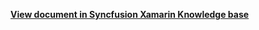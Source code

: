**[View document in Syncfusion Xamarin Knowledge base](https://www.syncfusion.com/kb/12143/how-to-work-with-listview-sflistview-and-expander-sfexpander-in-xamarin-forms)**
